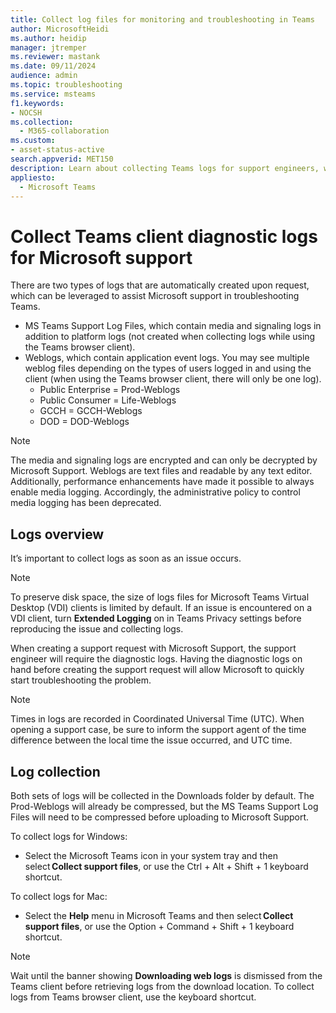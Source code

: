 ```yaml
---
title: Collect log files for monitoring and troubleshooting in Teams
author: MicrosoftHeidi
ms.author: heidip
manager: jtremper
ms.reviewer: mastank
ms.date: 09/11/2024
audience: admin
ms.topic: troubleshooting
ms.service: msteams
f1.keywords:
- NOCSH
ms.collection:
  - M365-collaboration
ms.custom: 
- asset-status-active
search.appverid: MET150
description: Learn about collecting Teams logs for support engineers, where they can be found, and how they can help with monitoring and troubleshooting.
appliesto:
  - Microsoft Teams
---
```


# Collect Teams client diagnostic logs for Microsoft support

There are two types of logs that are automatically created upon request, which can be leveraged to assist Microsoft support in troubleshooting Teams.

- MS Teams Support Log Files, which contain media and signaling logs in addition to platform logs (not created when collecting logs while using the Teams browser client).
- Weblogs, which contain application event logs. You may see multiple weblog files depending on the types of users logged in and using the client (when using the Teams browser client, there will only be one log).
  - Public Enterprise  = Prod-Weblogs
  - Public Consumer = Life-Weblogs
  - GCCH = GCCH-Weblogs
  - DOD = DOD-Weblogs

> [!NOTE]
> The media and signaling logs are encrypted and can only be decrypted by Microsoft Support. Weblogs are text files and readable by any text editor. Additionally, performance enhancements have made it possible to always enable media logging. Accordingly, the administrative policy to control media logging has been deprecated.

## Logs overview

It’s important to collect logs as soon as an issue occurs.

> [!NOTE]
> To preserve disk space, the size of logs files for Microsoft Teams Virtual Desktop (VDI) clients is limited by default. If an issue is encountered on a VDI client, turn **Extended Logging** on in Teams Privacy settings before reproducing the issue and collecting logs.

When creating a support request with Microsoft Support, the support engineer will require the diagnostic logs. Having the diagnostic logs on hand before creating the support request will allow Microsoft to quickly start troubleshooting the problem.

> [!NOTE]
> Times in logs are recorded in Coordinated Universal Time (UTC). When opening a support case, be sure to inform the support agent of the time difference between the local time the issue occurred, and UTC time.

## Log collection

Both sets of logs will be collected in the Downloads folder by default. The Prod-Weblogs will already be compressed, but the MS Teams Support Log Files will need to be compressed before uploading to Microsoft Support.

To collect logs for Windows: 

- Select the Microsoft Teams icon in your system tray and then select **Collect support files**, or use the Ctrl + Alt + Shift + 1 keyboard shortcut.

To collect logs for Mac: 

- Select the **Help** menu in Microsoft Teams and then select **Collect support files**, or use the Option + Command + Shift + 1 keyboard shortcut.

> [!NOTE]
> Wait until the banner showing **Downloading web logs** is dismissed from the Teams client before retrieving logs from the download location. To collect logs from Teams browser client, use the keyboard shortcut.
